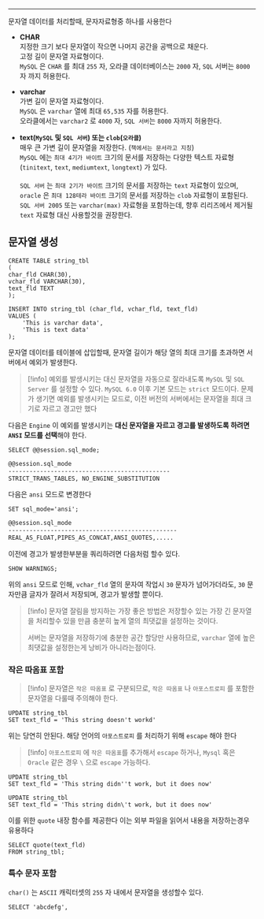 
---

문자열 데이터를 처리할때, 문자자료형중 하나를 사용한다

- **CHAR**<br>지정한 크기 보다 문자열이 작으면 나머지 공간을 공백으로 채운다.<br>고정 길이 문자열 자료형이다.<br>`MySQL` 은 `CHAR` 를 최대 `255` 자, 오라클 데이터베이스는 `2000` 자, `SQL` 서버는 `8000` 자 까지 허용한다.

- **varchar**<br>가변 길이 문자열 자료형이다.<br>`MySQL` 은 `varchar` 열에 최대 `65,535` 자를 허용한다.<br>오라클에서는 `varchar2` 로 `4000` 자, `SQL 서버`는 `8000` 자까지 허용한다.

- **text(`MySQL`  및 `SQL 서버`) 또는 `clob`(`오라클`)**<br>매우 큰 가변 길이 문자열을 저장한다. (`책에서는 문서라고 지칭`)<br>`MySQL` 에는 `최대 4기가 바이트` 크기의 문서를 저장하는 다양한 텍스트 자료형(`tinitext`, `text`, `mediumtext`, `longtext`) 가 있다.<br><br>`SQL 서버` 는 `최대 2기가 바이트` 크기의 문서를 저장하는 `text`  자료형이 있으며, `oracle` 은 `최대 128테라 바이트` 크기의 문서를 저장하는 `clob` 자료형이 포함된다.<br>`SQL 서버 2005` 또는 `varchar(max)` 자료형을 포함하는데, 향후 리리즈에서 제거될 `text` 자료형 대신 사용할것을 권장한다. 

## 문자열 생성

```mysql
CREATE TABLE string_tbl
(
char_fld CHAR(30),
vchar_fld VARCHAR(30),
text_fld TEXT
);
```

```mysql
INSERT INTO string_tbl (char_fld, vchar_fld, text_fld)
VALUES (
	'This is varchar data',
	'This is text data'
);
```

문자열 데이터를 테이블에 삽입할때, 문자열 길이가 해당 열의 최대 크기를 초과하면 서버에서 예외가 발생한다.

>[!info] 예외를 발생시키는 대신 문자열을 자동으로 잘라내도록 `MySQL` 및 `SQL Server` 를 설정할 수 있다.
`MySQL 6.0` 이후 기본 모드는 `strict` 모드이다.
문제가 생기면 예외를 발생시키는 모드로, 이전 버전의 서버에서는 문자열을 최대 크기로 자르고 경고만 했다

다음은 `Engine` 이 예외를 발생시키는 **대신 문자열을 자르고 경고를 발생하도록 하려면 `ANSI` 모드를 선택**해야 한다.

```mysql
SELECT @@session.sql_mode;
```

```sh
@@session.sql_mode                        
----------------------------------------------
STRICT_TRANS_TABLES, NO_ENGINE_SUBSTITUTION
```

다음은 `ansi` 모드로 변경한다

```mysql
SET sql_mode='ansi';
```

```sh
@@session.sql_mode                        
------------------------------------------------
REAL_AS_FLOAT,PIPES_AS_CONCAT,ANSI_QUOTES,.....
```

이전에 경고가 발생한부분을 쿼리하려면 다음처럼 할수 있다.

```mysql
SHOW WARNINGS;
```

위의 `ansi` 모드로 인해, `vchar_fld` 열의 문자여 작업시 `30` 문자가 넘어가더라도, `30` 문자만큼 글자가 잘려서 저장되며, 경고가 발생할 뿐이다.

>[!info] 문자열 잘림을 방지하는 가장 좋은 방법은 저장할수 있는 가장 긴 문자열을 처리할수 있을 만큼 충분히 높게 열의 최댓값을 설정하는 것이다.
>
>서버는 문자열을 저장하기에 충분한 공간 할당만 사용하므로, `varchar` 열에 높은 최댓값을 설정한는게 낭비가 아니라는점이다.

### 작은 따옴표 포함

>[!info] 문자열은 `작은 따옴표` 로 구분되므로, `작은 따옴표` 나 `아포스트로피` 를 포함한 문자열을 다룰때 주의해야 한다.

```mysql
UPDATE string_tbl
SET text_fld = 'This string doesn't workd'
```

위는 당연히 안된다.
해당 언어의 `아포스트로피` 를 처리하기 위해 `escape` 해야 한다

>[!info] `아포스트로피` 에 `작은 따옴표`를 추가해서 `escape` 하거나, `Mysql` 혹은 `Oracle` 같은 경우 `\` 으로 `escape` 가능하다.

```mysql
UPDATE string_tbl
SET text_fld = 'This string didn''t work, but it does now'

UPDATE string_tbl
SET text_fld = 'This string didn\'t work, but it does now'
```

이를 위한 `quote` 내장 함수를 제공한다
이는 외부 파일을 읽어서 내용을 저장하는경우 유용하다

```mysql
SELECT quote(text_fld)
FROM string_tbl;
```

### 특수 문자 포함

`char()` 는 `ASCII` 캐릭터셋의 `255` 자 내에서 문자열을 생성할수 있다.

```mysql
SELECT 'abcdefg', 
```


